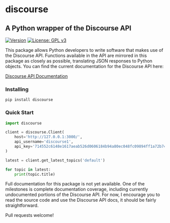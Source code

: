 # discourse
## A Python wrapper of the Discourse API

[![Version](https://img.shields.io/pypi/v/discourse)](https://pypi.org/project/discourse/)
[![License: GPL v3](https://img.shields.io/badge/License-GPLv3-blue.svg)](https://www.gnu.org/licenses/gpl-3.0)

This package allows Python developers to write software that makes use of the Discourse API. Functions available in the API are mirrored in this package as closely as possible, translating JSON responses to Python objects. You can find the current documentation for the Discourse API here:

[Discourse API Documentation](http://docs.discourse.org/)

### Installing

```
pip install discourse
```

### Quick Start

```python
import discourse

client = discourse.Client(
    host='http://127.0.0.1:3000/',
    api_username='discourse1',
    api_key='714552c6148e1617aeab526d0606184b94a80ec048fc09894ff1a72b740c5f19',
)

latest = client.get_latest_topics('default')

for topic in latest:
    print(topic.title)
```

Full documentation for this package is not yet available. One of the milestones is complete documentation coverage, including currently undocumented portions of the Discourse API. For now, I encourage you to read the source code and use the Discourse API docs, it should be fairly straightforward.

Pull requests welcome!
